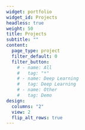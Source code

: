 ```yaml
---
widget: portfolio
widget_id: Projects
headless: true
weight: 50
title: Projects
subtitle: ""
content:
  page_type: project
  filter_default: 0
  filter_button:
    # - name: All
    #   tag: "*"
    # - name: Deep Learning
    #   tag: Deep Learning
    # - name: Other
    #   tag: Demo
design:
  columns: "2"
  view: 2
  flip_alt_rows: true
---
```

